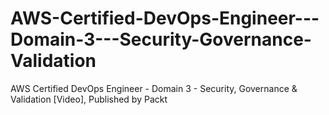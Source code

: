 # AWS-Certified-DevOps-Engineer---Domain-3---Security-Governance-Validation
AWS Certified DevOps Engineer - Domain 3 - Security, Governance &amp; Validation [Video], Published by Packt
